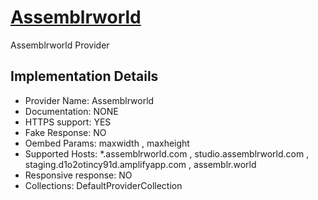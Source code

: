 # [Assemblrworld](https://assemblrworld)

Assemblrworld Provider

## Implementation Details

- Provider
Name: Assemblrworld
- Documentation: NONE
- HTTPS support: YES
- Fake Response: NO
- Oembed Params: maxwidth , maxheight
- Supported Hosts: *.assemblrworld.com , studio.assemblrworld.com , staging.d1o2otincy91d.amplifyapp.com , assemblr.world
- Responsive response: NO
- Collections: DefaultProviderCollection


